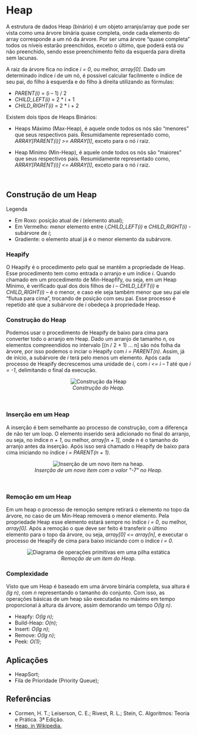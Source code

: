 # Heap

A estrutura de dados Heap (binário) é um objeto arranjo/array que pode ser vista como uma árvore binária quase completa, onde cada elemento do array corresponde a um nó da árvore. Por ser uma árvore “quase completa” todos os níveis estarão preenchidos, exceto o último, que poderá está ou não preenchido, sendo esse preenchimento feito da esquerda para direita sem lacunas.
	
A raiz da árvore fica no índice *i = 0*, ou melhor, *array[0]*. Dado um determinado índice *i* de um nó, é possível calcular facilmente o índice de seu pai, do filho à esquerda e do filho à direita utilizando as fórmulas:
- *PARENT(i)* = (i – 1) / 2
- *CHILD_LEFT(i)* = 2 * i + 1
- *CHILD_RIGHT(i)* = 2 * i + 2

Existem dois tipos de Heaps Binários: 
- Heaps Máximo (Max-Heap), é aquele onde todos os nós são “menores” que seus respectivos pais. Resumidamente representado como, *ARRAY[PARENT(i)] >= ARRAY[I]*, exceto para o nó *i* raiz.

- Heap Mínimo (Min-Heap), é aquele onde todos os nós são “maiores” que seus respectivos pais. Resumidamente representado como, *ARRAY[PARENT(i)] <= ARRAY[I]*, exceto para o nó *i* raiz.

</br>

## Construção de um Heap

Legenda
  - Em Roxo: posíção atual de *i* (elemento atual);
  - Em Vermelho: menor elemento entre *i*,*CHILD_LEFT(i)* e *CHILD_RIGHT(i)* - subárvore de *i*;
  - Gradiente: o elemento atual já é o menor elemento da subárvore.

### Heapify

O Heapify é o procedimento pelo qual se mantêm a propriedade de Heap. Esse procedimento tem como entrada o arranjo e um índice *i*. Quando chamado em um procedimento de Min-Heapfify, ou seja, em um Heap Mínimo, é verificado qual dos dois filhos de *i* – *CHILD_LEFT(i)* e *CHILD_RIGHT(i)* – é o menor, e caso ele seja também menor que seu pai ele “flutua para cima”, trocando de posição com seu pai. Esse processo é repetido até que a subárvore de *i* obedeça à propriedade Heap.

### Construção do Heap

Podemos usar o procedimento de Heapify de baixo para cima para converter todo o arranjo em Heap.
Dado um arranjo de tamanho *n*, os elementos compreendidos no intervalo [(n / 2 + 1) ... n] são nós folha da árvore, por isso podemos o inciar o Heapify com *i = PARENT(n)*. Assim, já de início, a subárvore de *i* terá pelo menos um elemento. Após cada processo de Heapify decrescemos uma unidade de *i*, com *i <= i – 1* até que *i = -1*, delimitando o final da execução.

<center>
  <figure> 
    <img src="../.images/heap0.png" alt="Construção da Heap">
    <figcaption>
      <i>Construção do Heap.</i>
    </figcaption>
  </figure>
</center>

</br>

### Inserção em um Heap

A inserção é bem semelhante ao processo de construção, com a diferença de não ter um loop. O elemento inserido será adicionado no final do arranjo, ou seja, no índice *n + 1*, ou melhor, *array[n + 1]*, onde *n* é o tamanho do arranjo antes da inserção. Após isso será chamado o Heapify de baixo para cima  iniciando no índice *i = PARENT(n + 1)*.

<center>
  <figure>
    <img src="../.images/heap1.png" alt="Inserção de um novo item na heap.">
    <figcaption>
      <i>Inserção de um novo item com o valor "-7" no Heap.</i>
    </figcaption>
  </figure>
</center>

</br>

### Remoção em um Heap

Em um heap o processo de remoção sempre retirará o elemento no topo da árvore, no caso de um Min-Heap removerá o menor elemento. Pela propriedade Heap esse elemento estará sempre no índice *i = 0*, ou melhor, *array[0]*. Após a remoção o que deve ser feito é transferir o último elemento para o topo da árvore, ou seja, *array[0] <= array[n]*, e executar o processo de Heapify de cima para baixo iniciando com o índice *i = 0*.

<center>
  <figure>
    <img src="../.images/heap3.png" alt="Diagrama de operações primitivas em uma pilha estática">
    <figcaption>
      <i>Remoção de um item do Heap.</i>
    </figcaption>
  </figure>
</center>

### Complexidade

Visto que um Heap é baseado em uma árvore binária completa, sua altura é *(lg n)*, com *n* representando o tamanho do conjunto. Com isso, as operações básicas de um heap são executadas no máximo em tempo proporcional à altura da árvore, assim demorando um tempo *O(lg n)*.

- Heapfy: *O(lg n)*;
- Build-Heap: *O(n)*;
- Insert: *O(lg n)*;
- Remove: *O(lg n)*;
- Peek: *O(1)*;

## Aplicações
- HeapSort;
- Fila de Prioridade (Priority Queue);

## Referências
- Cormen, H. T.; Leiserson, C. E.; Rivest, R. L.; Stein, C. Algoritmos: Teoria e Prática. 3ª Edição.
- [Heap, in Wikipedia.](https://pt.wikipedia.org/wiki/Heap)